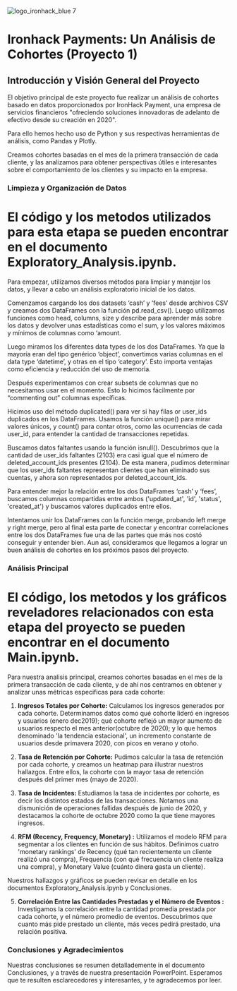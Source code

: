 ![logo_ironhack_blue 7](https://user-images.githubusercontent.com/23629340/40541063-a07a0a8a-601a-11e8-91b5-2f13e4e6b441.png)

# Ironhack Payments: Un Análisis de Cohortes (Proyecto 1)

## Introducción y Visión General del Proyecto

El objetivo principal de este proyecto fue realizar un análisis de cohortes basado en datos proporcionados por IronHack Payment, una empresa de servicios financieros "ofreciendo soluciones innovadoras de adelanto de efectivo desde su creación en 2020".

Para ello hemos hecho uso de Python y sus respectivas herramientas de análisis, como Pandas y Plotly.

Creamos cohortes basadas en el mes de la primera transacción de cada cliente, y las analizamos para obtener perspectivas útiles e interesantes sobre el comportamiento de los clientes y su impacto en la empresa.

### Limpieza y Organización de Datos

# El código y los metodos utilizados para esta etapa se pueden encontrar en el documento Exploratory_Analysis.ipynb.

Para empezar, utilizamos diversos métodos para limpiar y manejar los datos, y llevar a cabo un análisis exploratorio inicial de los datos.

Comenzamos cargando los dos datasets ‘cash’ y ‘fees’  desde archivos CSV y creamos dos DataFrames con la función pd.read_csv(). Luego utilizamos funciones como head, columns, size y describe para aprender más sobre los datos y devolver unas estadísticas como el sum, y los valores máximos y mínimos de columnas como ‘amount.

Luego miramos los diferentes data types de los dos DataFrames. Ya que la mayoría eran del tipo genérico ‘object’, convertimos varias columnas en el data type ‘datetime’, y otras en el tipo ‘category’. Esto importa ventajas como eficiencia y reducción del uso de memoria.

Después experimentamos con crear subsets de columnas que no necesitamos usar en el momento. Esto lo hicimos fácilmente por “commenting out” columnas específicas.

Hicimos uso del método duplicated() para ver si hay filas or user_ids duplicados en los DataFrames. Usamos la función unique() para mirar valores únicos, y count() para contar otros, como las ocurrencias de cada user_id, para entender la cantidad de transacciones repetidas.

Buscamos datos faltantes usando la función isnull(). Descubrimos que la cantidad de user_ids faltantes (2103) era casi igual que el número de deleted_account_ids presentes (2104). De esta manera, pudimos determinar que los user_ids faltantes representan clientes que han eliminado sus cuentas, y ahora son representados por deleted_account_ids.

Para entender mejor la relación entre los dos DataFrames ‘cash’ y ‘fees’, buscamos columnas compartidas entre ambos ('updated_at', 'id', 'status', 'created_at') y buscamos valores duplicados entre ellos.

Intentamos unir los DataFrames con la función merge, probando left merge y right merge, pero al final esta parte de conectar y encontrar correlaciones entre los dos DataFrames fue una de las partes que más nos costó conseguir y entender bien. Aun así, consideramos que llegamos a lograr un buen análisis de cohortes en los próximos pasos del proyecto. 


### Análisis Principal

# El código, los metodos y los gráficos reveladores relacionados con esta etapa del proyecto se pueden encontrar en el documento Main.ipynb.

Para nuestra analisis principal, creamos cohortes basadas en el mes de la primera transacción de cada cliente, y de ahí nos centramos en obtener y analizar unas métricas especificas para cada cohorte:

1. **Ingresos Totales por Cohorte:**
Calculamos los ingresos generados por cada cohorte. Determinamos datos como qué cohorte lideró en ingresos y usuarios (enero dec2019); qué cohorte reflejó un mayor aumento de usuarios respecto el mes anterior(octubre de 2020); y lo que hemos denominado 'la tendencia estacional', un incremento  constante de usuarios desde primavera 2020, con picos en verano y otoño.

2. **Tasa de Retención por Cohorte:** 
Pudimos calcular la tasa de retención por cada cohorte, y creamos un heatmap para illustrar nuestros hallazgos. Entre ellos, la cohorte con la mayor tasa de retención después del primer mes (mayo de 2020).

3. **Tasa de Incidentes:** 
Estudiamos la tasa de incidentes por cohorte, es decir los distintos estados de las transacciones. Notamos una dismunición de operaciones fallidas después de junio de 2020, y destacamos la cohorte de octubre 2020 como la que tiene mayores ingresos.

4. **RFM (Recency, Frequency, Monetary) :** 
Utilizamos el modelo RFM para segmentar a los clientes en función de sus hábitos. Definimos cuatro 'monetary rankings' de Recency (qué tan recientemente un cliente realizó una compra), Frequencia (con qué frecuencia un cliente realiza una compra), y Monetary Value (cuánto dinera gasta un cliente).

Nuestros hallazgos y gráficos se pueden revisar en detalle en los documentos Exploratory_Analysis.ipynb y Conclusiones.

5. **Correlación Entre las Cantidades Prestadas y el Número de Eventos :** 
Investigamos la correlación entre la cantidad promedia prestada por cada cohorte, y el número promedio de eventos. Descubrimos que cuanto más pide prestado un cliente, más veces pedirá prestado, una relación positiva.

### Conclusiones y Agradecimientos

Nuestras conclusiones se resumen detallademente in el documento Conclusiones, y a través de nuestra presentación PowerPoint. Esperamos que te resulten esclarecedores y interesantes, y te agradecemos por leer.
